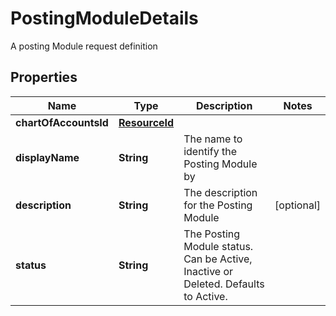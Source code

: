 

# PostingModuleDetails

A posting Module request definition

## Properties

| Name | Type | Description | Notes |
|------------ | ------------- | ------------- | -------------|
|**chartOfAccountsId** | [**ResourceId**](ResourceId.md) |  |  |
|**displayName** | **String** | The name to identify the Posting Module by |  |
|**description** | **String** | The description for the Posting Module |  [optional] |
|**status** | **String** | The Posting Module status. Can be Active, Inactive or Deleted. Defaults to Active. |  |



